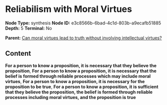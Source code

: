 # Reliabilism with Moral Virtues

**Node Type:** synthesis
**Node ID:** e3c8566b-6bad-4c1d-803b-a9ecafb51885
**Depth:** 5
**Terminal:** No

**Parent:** [Can moral virtues lead to truth without involving intellectual virtues?](can-moral-virtues-lead-to-truth-without-involving-intellectual-virtues-antithesis-152b3c01-f2d5-4a6a-bd58-84617dea1f7c.md)

## Content

**For a person to know a proposition, it is necessary that they believe the proposition**, **For a person to know a proposition, it is necessary that the belief is formed through reliable processes which may include moral virtues**, **For a person to know a proposition, it is necessary for the proposition to be true**, **For a person to know a proposition, it is sufficient that they believe the proposition, the belief is formed through reliable processes including moral virtues, and the proposition is true**
